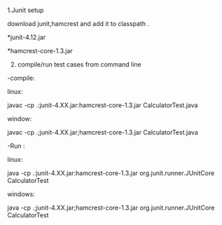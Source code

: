 1.Junit setup 

download junit,hamcrest and add it to classpath .

*junit-4.12.jar

*hamcrest-core-1.3.jar

2.  compile/run test cases from command line 

-compile:

linux:

javac -cp .:junit-4.XX.jar:hamcrest-core-1.3.jar CalculatorTest.java

window:

javac -cp .;junit-4.XX.jar;hamcrest-core-1.3.jar CalculatorTest.java

-Run :

linux:

java -cp .:junit-4.XX.jar:hamcrest-core-1.3.jar org.junit.runner.JUnitCore CalculatorTest

windows:

java -cp .;junit-4.XX.jar;hamcrest-core-1.3.jar org.junit.runner.JUnitCore CalculatorTest



